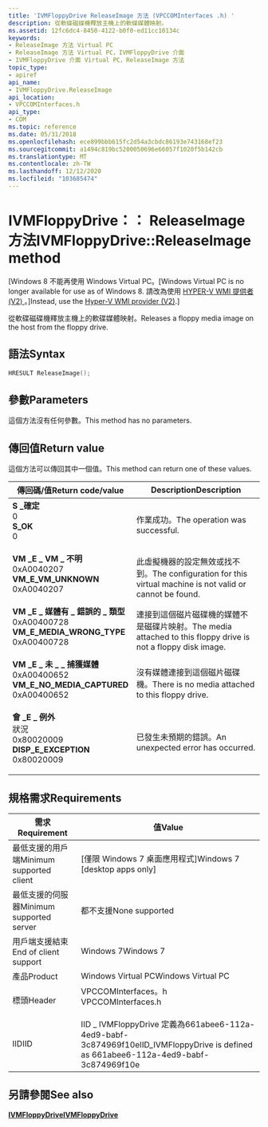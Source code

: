 ```yaml
---
title: 'IVMFloppyDrive ReleaseImage 方法 (VPCCOMInterfaces .h) '
description: 從軟碟磁碟機釋放主機上的軟碟媒體映射。
ms.assetid: 12fc6dc4-8450-4122-b0f0-ed11cc10134c
keywords:
- ReleaseImage 方法 Virtual PC
- ReleaseImage 方法 Virtual PC，IVMFloppyDrive 介面
- IVMFloppyDrive 介面 Virtual PC，ReleaseImage 方法
topic_type:
- apiref
api_name:
- IVMFloppyDrive.ReleaseImage
api_location:
- VPCCOMInterfaces.h
api_type:
- COM
ms.topic: reference
ms.date: 05/31/2018
ms.openlocfilehash: ece899bbb615fc2d54a3cbdc86193e743168ef23
ms.sourcegitcommit: a1494c819bc5200050696e66057f1020f5b142cb
ms.translationtype: MT
ms.contentlocale: zh-TW
ms.lasthandoff: 12/12/2020
ms.locfileid: "103685474"
---
```

# <a name="ivmfloppydrivereleaseimage-method"></a><span data-ttu-id="a0295-106">IVMFloppyDrive：： ReleaseImage 方法</span><span class="sxs-lookup"><span data-stu-id="a0295-106">IVMFloppyDrive::ReleaseImage method</span></span>

<span data-ttu-id="a0295-107">\[Windows 8 不能再使用 Windows Virtual PC。</span><span class="sxs-lookup"><span data-stu-id="a0295-107">\[Windows Virtual PC is no longer available for use as of Windows 8.</span></span> <span data-ttu-id="a0295-108">請改為使用 [HYPER-V WMI 提供者 (V2) ](/windows/desktop/HyperV_v2/windows-virtualization-portal)。\]</span><span class="sxs-lookup"><span data-stu-id="a0295-108">Instead, use the [Hyper-V WMI provider (V2)](/windows/desktop/HyperV_v2/windows-virtualization-portal).\]</span></span>

<span data-ttu-id="a0295-109">從軟碟磁碟機釋放主機上的軟碟媒體映射。</span><span class="sxs-lookup"><span data-stu-id="a0295-109">Releases a floppy media image on the host from the floppy drive.</span></span>

## <a name="syntax"></a><span data-ttu-id="a0295-110">語法</span><span class="sxs-lookup"><span data-stu-id="a0295-110">Syntax</span></span>


```C++
HRESULT ReleaseImage();
```



## <a name="parameters"></a><span data-ttu-id="a0295-111">參數</span><span class="sxs-lookup"><span data-stu-id="a0295-111">Parameters</span></span>

<span data-ttu-id="a0295-112">這個方法沒有任何參數。</span><span class="sxs-lookup"><span data-stu-id="a0295-112">This method has no parameters.</span></span>

## <a name="return-value"></a><span data-ttu-id="a0295-113">傳回值</span><span class="sxs-lookup"><span data-stu-id="a0295-113">Return value</span></span>

<span data-ttu-id="a0295-114">這個方法可以傳回其中一個值。</span><span class="sxs-lookup"><span data-stu-id="a0295-114">This method can return one of these values.</span></span>



| <span data-ttu-id="a0295-115">傳回碼/值</span><span class="sxs-lookup"><span data-stu-id="a0295-115">Return code/value</span></span>                                                                                                                                                          | <span data-ttu-id="a0295-116">Description</span><span class="sxs-lookup"><span data-stu-id="a0295-116">Description</span></span>                                                                            |
|----------------------------------------------------------------------------------------------------------------------------------------------------------------------------|----------------------------------------------------------------------------------------|
| <dl> <span data-ttu-id="a0295-117"><dt>**S \_確定**</dt> <dt>0</dt></span><span class="sxs-lookup"><span data-stu-id="a0295-117"><dt>**S\_OK**</dt> <dt>0</dt></span></span> </dl>                                | <span data-ttu-id="a0295-118">作業成功。</span><span class="sxs-lookup"><span data-stu-id="a0295-118">The operation was successful.</span></span><br/>                                               |
| <dl> <span data-ttu-id="a0295-119"><dt>**VM \_E \_ VM \_ 不明**</dt> <dt>0xA0040207</dt></span><span class="sxs-lookup"><span data-stu-id="a0295-119"><dt>**VM\_E\_VM\_UNKNOWN**</dt> <dt>0xA0040207</dt></span></span> </dl>          | <span data-ttu-id="a0295-120">此虛擬機器的設定無效或找不到。</span><span class="sxs-lookup"><span data-stu-id="a0295-120">The configuration for this virtual machine is not valid or cannot be found.</span></span><br/> |
| <dl> <span data-ttu-id="a0295-121"><dt>**VM \_E \_ 媒體有 \_ 錯誤的 \_ 類型**</dt> <dt>0xA00400728</dt></span><span class="sxs-lookup"><span data-stu-id="a0295-121"><dt>**VM\_E\_MEDIA\_WRONG\_TYPE**</dt> <dt>0xA00400728</dt></span></span> </dl>  | <span data-ttu-id="a0295-122">連接到這個磁片磁碟機的媒體不是磁碟片映射。</span><span class="sxs-lookup"><span data-stu-id="a0295-122">The media attached to this floppy drive is not a floppy disk image.</span></span><br/>         |
| <dl> <span data-ttu-id="a0295-123"><dt>**VM \_E \_ 未 \_ \_ 捕獲媒體**</dt> <dt>0xA00400652</dt></span><span class="sxs-lookup"><span data-stu-id="a0295-123"><dt>**VM\_E\_NO\_MEDIA\_CAPTURED**</dt> <dt>0xA00400652</dt></span></span> </dl> | <span data-ttu-id="a0295-124">沒有媒體連接到這個磁片磁碟機。</span><span class="sxs-lookup"><span data-stu-id="a0295-124">There is no media attached to this floppy drive.</span></span><br/>                            |
| <dl> <span data-ttu-id="a0295-125"><dt>**會 \_E \_ 例外**</dt>狀況 <dt>0x80020009</dt></span><span class="sxs-lookup"><span data-stu-id="a0295-125"><dt>**DISP\_E\_EXCEPTION**</dt> <dt>0x80020009</dt></span></span> </dl>          | <span data-ttu-id="a0295-126">已發生未預期的錯誤。</span><span class="sxs-lookup"><span data-stu-id="a0295-126">An unexpected error has occurred.</span></span><br/>                                           |



 

## <a name="requirements"></a><span data-ttu-id="a0295-127">規格需求</span><span class="sxs-lookup"><span data-stu-id="a0295-127">Requirements</span></span>



| <span data-ttu-id="a0295-128">需求</span><span class="sxs-lookup"><span data-stu-id="a0295-128">Requirement</span></span> | <span data-ttu-id="a0295-129">值</span><span class="sxs-lookup"><span data-stu-id="a0295-129">Value</span></span> |
|-------------------------------------|-----------------------------------------------------------------------------------------------|
| <span data-ttu-id="a0295-130">最低支援的用戶端</span><span class="sxs-lookup"><span data-stu-id="a0295-130">Minimum supported client</span></span><br/> | <span data-ttu-id="a0295-131">\[僅限 Windows 7 桌面應用程式\]</span><span class="sxs-lookup"><span data-stu-id="a0295-131">Windows 7 \[desktop apps only\]</span></span><br/>                                                    |
| <span data-ttu-id="a0295-132">最低支援的伺服器</span><span class="sxs-lookup"><span data-stu-id="a0295-132">Minimum supported server</span></span><br/> | <span data-ttu-id="a0295-133">都不支援</span><span class="sxs-lookup"><span data-stu-id="a0295-133">None supported</span></span><br/>                                                                     |
| <span data-ttu-id="a0295-134">用戶端支援結束</span><span class="sxs-lookup"><span data-stu-id="a0295-134">End of client support</span></span><br/>    | <span data-ttu-id="a0295-135">Windows 7</span><span class="sxs-lookup"><span data-stu-id="a0295-135">Windows 7</span></span><br/>                                                                          |
| <span data-ttu-id="a0295-136">產品</span><span class="sxs-lookup"><span data-stu-id="a0295-136">Product</span></span><br/>                  | <span data-ttu-id="a0295-137">Windows Virtual PC</span><span class="sxs-lookup"><span data-stu-id="a0295-137">Windows Virtual PC</span></span><br/>                                                                 |
| <span data-ttu-id="a0295-138">標頭</span><span class="sxs-lookup"><span data-stu-id="a0295-138">Header</span></span><br/>                   | <dl> <span data-ttu-id="a0295-139"><dt>VPCCOMInterfaces。h</dt></span><span class="sxs-lookup"><span data-stu-id="a0295-139"><dt>VPCCOMInterfaces.h</dt></span></span> </dl> |
| <span data-ttu-id="a0295-140">IID</span><span class="sxs-lookup"><span data-stu-id="a0295-140">IID</span></span><br/>                      | <span data-ttu-id="a0295-141">IID \_ IVMFloppyDrive 定義為661abee6-112a-4ed9-babf-3c874969f10e</span><span class="sxs-lookup"><span data-stu-id="a0295-141">IID\_IVMFloppyDrive is defined as 661abee6-112a-4ed9-babf-3c874969f10e</span></span><br/>             |



## <a name="see-also"></a><span data-ttu-id="a0295-142">另請參閱</span><span class="sxs-lookup"><span data-stu-id="a0295-142">See also</span></span>

<dl> <dt>

[<span data-ttu-id="a0295-143">**IVMFloppyDrive**</span><span class="sxs-lookup"><span data-stu-id="a0295-143">**IVMFloppyDrive**</span></span>](ivmfloppydrive.md)
</dt> </dl>

 

